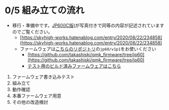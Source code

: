 # 0/5 組み立ての流れ

* 移行・準備中です。[JP60(IC版)](https://skyhigh-works.hatenablog.com/entry/2020/08/22/234858)が写真付きで同等の内容が記述されていますのでご覧ください。
  * [https://skyhigh-works.hatenablog.com/entry/2020/08/22/234858](https://skyhigh-works.hatenablog.com/entry/2020/08/22/234858)
  * ファームウェアは[こちらのリポジトリ](https://github.com/takashiski/qmk_firmware/tree/jp60)の`jp60/v1p1`をお使いください
    * [https://github.com/takashiski/qmk_firmware/tree/jp60](https://github.com/takashiski/qmk_firmware/tree/jp60)
    * [テスト用のビルド済みファームウェアはこちら](./jp60_v1p1_default.hex)

1. ファームウェア書き込みテスト
2. 組み立て
3. 動作確認
4. 本番ファームウェア用意
5. その他の改造検討